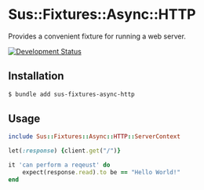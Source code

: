 # Sus::Fixtures::Async::HTTP

Provides a convenient fixture for running a web server.

[![Development Status](https://github.com/socketry/sus-fixtures-async-http/workflows/Test/badge.svg)](https://github.com/socketry/sus-fixtures-async-http/actions?workflow=Test)

## Installation

``` bash
$ bundle add sus-fixtures-async-http
```

## Usage

``` ruby
include Sus::Fixtures::Async::HTTP::ServerContext

let(:response) {client.get("/")}

it 'can perform a reqeust' do
	expect(response.read).to be == "Hello World!"
end
```
